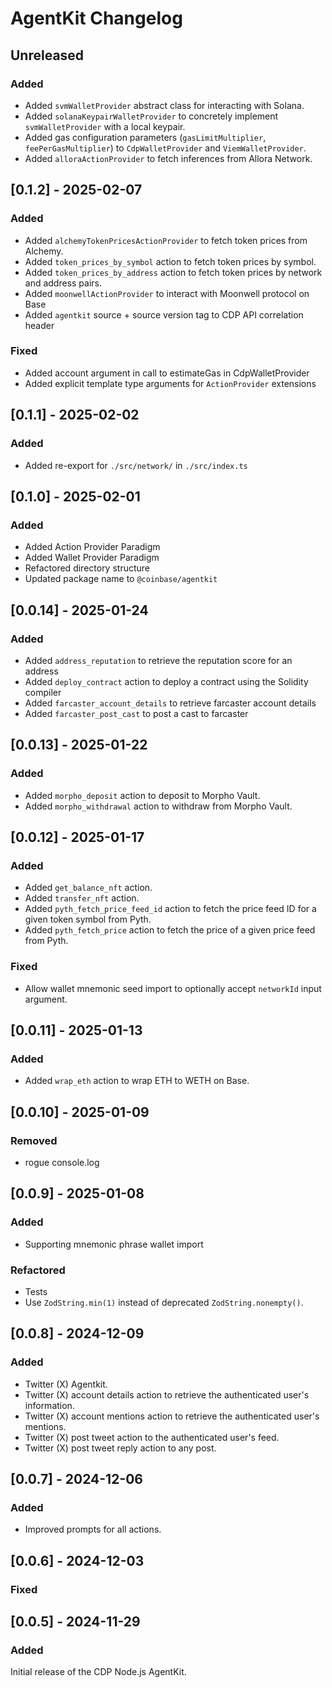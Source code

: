 # AgentKit Changelog

## Unreleased

### Added

- Added `svmWalletProvider` abstract class for interacting with Solana.
- Added `solanaKeypairWalletProvider` to concretely implement `svmWalletProvider` with a local keypair.
- Added gas configuration parameters (`gasLimitMultiplier`, `feePerGasMultiplier`) to `CdpWalletProvider` and `ViemWalletProvider`.
- Added `alloraActionProvider` to fetch inferences from Allora Network.

## [0.1.2] - 2025-02-07

### Added

- Added `alchemyTokenPricesActionProvider` to fetch token prices from Alchemy.
- Added `token_prices_by_symbol` action to fetch token prices by symbol.
- Added `token_prices_by_address` action to fetch token prices by network and address pairs.
- Added `moonwellActionProvider` to interact with Moonwell protocol on Base
- Added `agentkit` source + source version tag to CDP API correlation header

### Fixed

- Added account argument in call to estimateGas in CdpWalletProvider
- Added explicit template type arguments for `ActionProvider` extensions

## [0.1.1] - 2025-02-02

### Added

- Added re-export for `./src/network/` in `./src/index.ts`

## [0.1.0] - 2025-02-01

### Added

- Added Action Provider Paradigm
- Added Wallet Provider Paradigm
- Refactored directory structure
- Updated package name to `@coinbase/agentkit`

## [0.0.14] - 2025-01-24

### Added

- Added `address_reputation` to retrieve the reputation score for an address
- Added `deploy_contract` action to deploy a contract using the Solidity compiler
- Added `farcaster_account_details` to retrieve farcaster account details
- Added `farcaster_post_cast` to post a cast to farcaster

## [0.0.13] - 2025-01-22

### Added

- Added `morpho_deposit` action to deposit to Morpho Vault.
- Added `morpho_withdrawal` action to withdraw from Morpho Vault.

## [0.0.12] - 2025-01-17

### Added

- Added `get_balance_nft` action.
- Added `transfer_nft` action.
- Added `pyth_fetch_price_feed_id` action to fetch the price feed ID for a given token symbol from Pyth.
- Added `pyth_fetch_price` action to fetch the price of a given price feed from Pyth.

### Fixed

- Allow wallet mnemonic seed import to optionally accept `networkId` input argument.

## [0.0.11] - 2025-01-13

### Added

- Added `wrap_eth` action to wrap ETH to WETH on Base.

## [0.0.10] - 2025-01-09

### Removed

- rogue console.log

## [0.0.9] - 2025-01-08

### Added

- Supporting mnemonic phrase wallet import

### Refactored

- Tests
- Use `ZodString.min(1)` instead of deprecated `ZodString.nonempty()`.

## [0.0.8] - 2024-12-09

### Added

- Twitter (X) Agentkit.
- Twitter (X) account details action to retrieve the authenticated user's information.
- Twitter (X) account mentions action to retrieve the authenticated user's mentions.
- Twitter (X) post tweet action to the authenticated user's feed.
- Twitter (X) post tweet reply action to any post.

## [0.0.7] - 2024-12-06

### Added

- Improved prompts for all actions.

## [0.0.6] - 2024-12-03

### Fixed

## [0.0.5] - 2024-11-29

### Added

Initial release of the CDP Node.js AgentKit.

